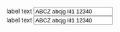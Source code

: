 <div class="au-body example-form-item">
  <label for="text-input">label text</label>
  <input class="au-text-input au-text-input--block au-text-input--valid" name="text-input" id="text-input" type="text" value="ABCZ abcjg liI1 12340">
</div>
<div class="au-body example-form-item">
  <label for="text-input">label text</label>
  <input class="au-text-input au-text-input--block au-text-input--invalid" name="text-input" id="text-input" type="text" value="ABCZ abcjg liI1 12340">
</div>
